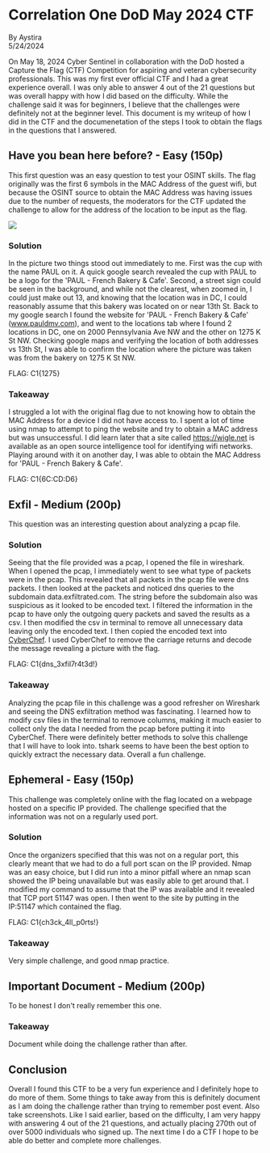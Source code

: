 # Correlation One DoD May 2024 CTF
By Aystira\
5/24/2024


On May 18, 2024 Cyber Sentinel in collaboration with the DoD hosted a Capture the Flag (CTF) Competition for aspiring and veteran cybersecurity professionals. This was my first ever official CTF and I had a great experience overall.  I was only able to answer 4 out of the 21 questions but was overall happy with how I did based on the difficulty.  While the challenge said it was for beginners, I believe that the challenges were definitely not at the beginner level.  This document is my writeup of how I did in the CTF and the documenetation of the steps I took to obtain the flags in the questions that I answered.

## Have you bean here before? - Easy (150p)
This first question was an easy question to test your OSINT skills.  The flag originally was the first 6 symbols in the MAC Address of the guest wifi, but because the OSINT source to obtain the MAC Address was having issues due to the number of requests, the moderators for the CTF updated the challenge to allow for the address of the location to be input as the flag.

<img src="https://github.com/Aystira/CTF/assets/67524880/cec5a0f2-d70b-4cdd-8cfc-a7be879f3552"/>

### Solution
In the picture two things stood out immediately to me.  First was the cup with the name PAUL on it.  A quick google search revealed the cup with PAUL to be a logo for the 'PAUL - French Bakery & Cafe'. Second, a street sign could be seen in the background, and while not the clearest, when zoomed in, I could just make out 13, and knowing that the location was in DC, I could reasonably assume that this bakery was located on or near 13th St.  Back to my google search I found the website for 'PAUL - French Bakery & Cafe' (www.pauldmv.com), and went to the locations tab where I found 2 locations in DC, one on 2000 Pennsylvania Ave NW and the other on 1275 K St NW.  Checking google maps and verifying the location of both addresses vs 13th St, I was able to confirm the location where the picture was taken was from the bakery on 1275 K St NW.

FLAG: C1{1275}

### Takeaway
I struggled a lot with the original flag due to not knowing how to obtain the MAC Address for a device I did not have access to.  I spent a lot of time using nmap to attempt to ping the website and try to obtain a MAC address but was unsuccessful.  I did learn later that a site called https://wigle.net is available as an open source intelligence tool for identifying wifi networks.  Playing around with it on another day, I was able to obtain the MAC Address for 'PAUL - French Bakery & Cafe'.

FLAG: C1{6C:CD:D6}

## Exfil - Medium (200p)
This question was an interesting question about analyzing a pcap file.  

### Solution
Seeing that the file provided was a pcap, I opened the file in wireshark.  When I opened the pcap, I immediately went to see what type of packets were in the pcap.  This revealed that all packets in the pcap file were dns packets.  I then looked at the packets and noticed dns queries to the subdomain data.exfiltrated.com. The string before the subdomain also was suspicious as it looked to be encoded text. I filtered the information in the pcap to have only the outgoing query packets and saved the results as a csv.  I then modified the csv in terminal to remove all unnecessary data leaving only the encoded text.  I then copied the encoded text into [CyberChef](https://gchq.github.io/CyberChef/).  I used CyberChef to remove the carriage returns and decode the message revealing a picture with the flag.

FLAG: C1{dns_3xfil7r4t3d!}

### Takeaway
Analyzing the pcap file in this challenge was a good refresher on Wireshark and seeing the DNS exfiltration method was fascinating.  I learned how to modify csv files in the terminal to remove columns, making it much easier to collect only the data I needed from the pcap before putting it into CyberChef.  There were definitely better methods to solve this challenge that I will have to look into.  tshark seems to have been the best option to quickly extract the necessary data. Overall a fun challenge.

## Ephemeral - Easy (150p)
This challenge was completely online with the flag located on a webpage hosted on a specific IP provided.  The challenge specified that the information was not on a regularly used port.

### Solution
Once the organizers specified that this was not on a regular port, this clearly meant that we had to do a full port scan on the IP provided. Nmap was an easy choice, but I did run into a minor pitfall where an nmap scan showed the IP being unavailable but was easily able to get around that.  I modified my command to assume that the IP was available and it revealed that TCP port 51147 was open.  I then went to the site by putting in the IP:51147 which contained the flag.

FLAG: C1{ch3ck_4ll_p0rts!}

### Takeaway
Very simple challenge, and good nmap practice.

## Important Document - Medium (200p)
To be honest I don't really remember this one.

### Takeaway
Document while doing the challenge rather than after.

## Conclusion
Overall I found this CTF to be a very fun experience and I definitely hope to do more of them.  Some things to take away from this is definitely document as I am doing the challenge rather than trying to remember post event.  Also take screenshots.  Like I said earlier, based on the difficulty, I am very happy with answering 4 out of the 21 questions, and actually placing 270th out of over 5000 individuals who signed up.  The next time I do a CTF I hope to be able do better and complete more challenges.
